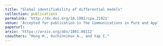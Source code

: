 ```yaml
---
title: "Global identifiability of differential models"
collection: publications
permalink: 'http://dx.doi.org/10.1002/cpa.21921'
venue: 'Accepted for publication in the Communications in Pure and Applied Mathematics, 2020'
paperurl:
arxiv: 'https://arxiv.org/abs/1801.08112'
coauthors: "Hong H., Ovchinnikov A., and Yap C."
---
```




